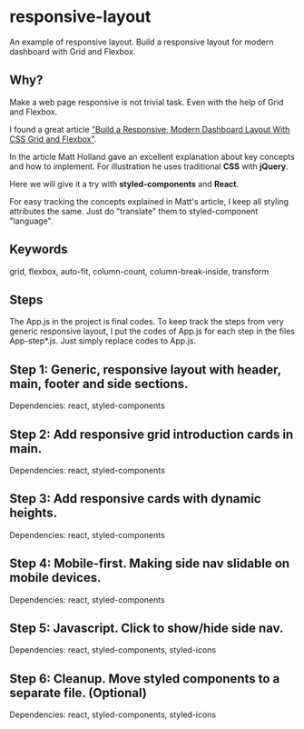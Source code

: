 # responsive-layout
An example of responsive layout. Build a responsive layout for modern dashboard with Grid and Flexbox.
## Why?
Make a web page responsive is not trivial task. Even with the help of Grid and Flexbox.

I found a great article ["Build a Responsive, Modern Dashboard Layout With CSS Grid and Flexbox"](https://medium.com/better-programming/build-a-responsive-modern-dashboard-layout-with-css-grid-and-flexbox-bd343776a97e).

In the article Matt Holland gave an excellent explanation about key concepts and how to implement.
For illustration he uses traditional **CSS** with **jQuery**.

Here we will give it a try with **styled-components** and **React**.

For easy tracking the concepts explained in Matt's article, I keep all styling attributes the same. Just do "translate" them to styled-component "language".

## Keywords
grid, flexbox, auto-fit, column-count, column-break-inside, transform

## Steps
The App.js in the project is final codes. To keep track the steps from very generic responsive layout, I put the codes of App.js for each step in the files App-step*.js. Just simply replace codes to App.js.

## Step 1: Generic, responsive layout with header, main, footer and side sections.
Dependencies: react, styled-components
## Step 2: Add responsive grid introduction cards in main.
Dependencies: react, styled-components

## Step 3: Add responsive cards with dynamic heights.
Dependencies: react, styled-components

## Step 4: Mobile-first. Making side nav slidable on mobile devices.
Dependencies: react, styled-components

## Step 5: Javascript. Click to show/hide side nav.
Dependencies: react, styled-components, styled-icons

## Step 6: Cleanup. Move styled components to a separate file. (Optional)
Dependencies: react, styled-components, styled-icons
